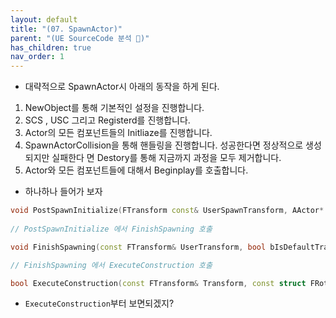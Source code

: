 ```yaml
---
layout: default
title: "(07. SpawnActor)"
parent: "(UE SourceCode 분석 🤖)"
has_children: true
nav_order: 1
---
```


* 대략적으로 SpawnActor시 아래의 동작을 하게 된다.

1. NewObject를 통해 기본적인 설정을 진행합니다.
2. SCS , USC 그리고 Registerd를 진행합니다.
3. Actor의 모든 컴포넌트들의 Initliaze를 진행합니다.
4. SpawnActorCollision을 통해 핸들링을 진행합니다. 성공한다면 정상적으로 생성되지만 실패한다
면 Destory를 통해 지금까지 과정을 모두 제거합니다.
5. Actor와 모든 컴포넌트들에 대해서 Beginplay를 호출합니다.

* 하나하나 들어가 보자

```cpp
void PostSpawnInitialize(FTransform const& UserSpawnTransform, AActor* InOwner, APawn* InInstigator, bool bRemoteOwned, bool bNoFail, bool bDeferConstruction, ESpawnActorScaleMethod TransformScaleMethod = ESpawnActorScaleMethod::MultiplyWithRoot)
 
// PostSpawnInitialize 에서 FinishSpawning 호출

void FinishSpawning(const FTransform& UserTransform, bool bIsDefaultTransform = false, const FComponentInstanceDataCache* InstanceDataCache = nullptr, ESpawnActorScaleMethod TransformScaleMethod = ESpawnActorScaleMethod::OverrideRootScale)

// FinishSpawning 에서 ExecuteConstruction 호출

bool ExecuteConstruction(const FTransform& Transform, const struct FRotationConversionCache* TransformRotationCache, const class FComponentInstanceDataCache* InstanceDataCache, bool bIsDefaultTransform = false, ESpawnActorScaleMethod TransformScaleMethod = ESpawnActorScaleMethod::OverrideRootScale)
```

* `ExecuteConstruction`부터 보면되겠지?